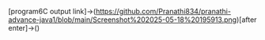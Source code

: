 [program6C output link]->(https://github.com/Pranathi834/pranathi-advance-java1/blob/main/Screenshot%202025-05-18%20195913.png)[after enter]->()
